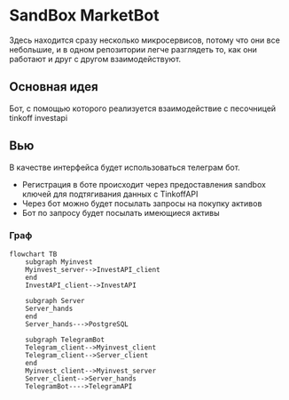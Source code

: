 # SandBox MarketBot
Здесь находится сразу несколько микросервисов, потому что они все небольшие, и в одном репозитории легче разглядеть то, как они работают и друг с другом взаимодействуют.
## Основная идея
Бот, с помощью которого реализуется взаимодействие с песочницей tinkoff investapi



## Вью
В качестве интерфейса будет использоваться телеграм бот.
- Регистрация в боте происходит через предоставления sandbox ключей для подтягивания данных с TinkoffAPI
- Через бот можно будет посылать запросы на покупку активов
- Бот по запросу будет посылать имеющиеся активы


### Граф
``` mermaid
flowchart TB
    subgraph Myinvest
    Myinvest_server-->InvestAPI_client
    end
    InvestAPI_client-->InvestAPI

    subgraph Server
    Server_hands
    end
    Server_hands--->PostgreSQL
    
    subgraph TelegramBot
    Telegram_client-->Myinvest_client
    Telegram_client-->Server_client
    end
    Myinvest_client-->Myinvest_server
    Server_client-->Server_hands
    TelegramBot---->TelegramAPI
```


